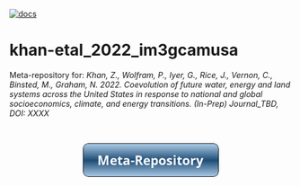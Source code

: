 <!-- badges: start --> 
[![docs](https://github.com/IMMM-SFA/khan-etal_2022_im3gcamusa/actions/workflows/docs.yaml/badge.svg?branch=main)](https://github.com/IMMM-SFA/khan-etal_2022_im3gcamusa/actions/workflows/docs.yaml)
<!-- badges: end -->
# khan-etal_2022_im3gcamusa

Meta-repository for: *Khan, Z., Wolfram, P., Iyer, G., Rice, J., Vernon, C., Binsted, M., Graham, N. 2022. Coevolution of future water, energy and land systems across the United States in response to national and global socioeconomics, climate, and energy transitions. (In-Prep) Journal_TBD, DOI: XXXX*

<br>
<p align="center">
<a href = "https://immm-sfa.github.io/khan-etal_2023_im3gcamusa/"> <img src="https://github.com/JGCRI/jgcricolors/blob/main/vignettes/button_metarepo.PNG?raw=true" height="60"/> </a>
</p>